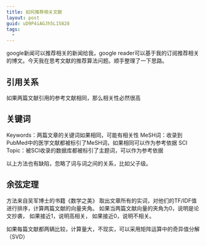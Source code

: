 ```yaml
---
title: 如何推荐相关文献
layout: post
guid: uD9P4iAGJh5L15828
tags:
  - 
---
```


google新闻可以推荐相关的新闻给我，google reader可以基于我的订阅推荐相关的博文。今天我在思考文献的推荐算法问题。顺手整理了一下思路。

## 引用关系

如果两篇文献引用的参考文献相同，那么相关性必然很高

## 关键词

Keywords：两篇文章的关键词如果相同，可能有相关性
MeSH词：收录到PubMed中的医学文献都被标引了MeSH词，如果相同可以作为参考依据
SCI Topic：被SCI收录的数据库都被标引了主题词，可以作为参考依据

以上方法也有缺陷，忽略了词与词之间的关系，比如父子级。

## 余弦定理

方法来自吴军博士的书籍《数学之美》
取出文章所有的实词，对他们的TF/IDF值进行排序，计算两篇文献的向量夹角。
如果当两篇文献向量的夹角为0，说明是论文抄袭，
如果接近1，说明高相关，
如果接近0，说明不相关。

如果每篇文献都两辆比较，计算量大，不现实，可以采用矩阵运算中的奇异值分解（SVD）